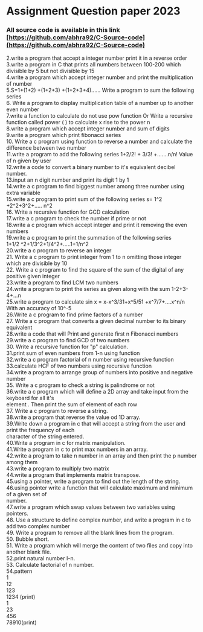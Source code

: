 # **Assignment Question paper 2023**

### All source code is available in this link 						[https://github.com/abhra92/C-Source-code](https://github.com/abhra92/C-Source-code)

2.write a program that accept a integer number print it in a reverse order  
3.write a program in C that prints all numbers between 100-200 which divisible by 5 but not divisible by 15  
4.write a program which accept integer number and print the multiplication of number  
5.S=1+(1+2) \+(1+2+3) \+(1+2+3+4)...... Write a program to sum the following series  
6\. Write a program to display multiplication table of a number up to another even number  
7.write a function to calculate do not use pow function Or Write a recursive function called power ( ) to calculate x rise to the power n  
8.write a program which accept integer number and sum of digits  
9.write a program which print fibonacci series  
10\. Write a c program using function to reverse a number and calculate the difference between two number  
11.write a program to add the following series 1+2/2\! \+ 3/3\! \+.......n/n\! Value of n given by user  
12.write a code to convert a binary number to it's equivalent decibel number.  
13.input an n digit number and print its digit 1 by 1  
14.write a c program to find biggest number among three number using extra variable  
15.write a c program to print sum of the following series s= 1^2 \+2^2+3^2+..... n^2  
16\. Write a recursive function for GCD calculation  
17.write a c program to check the number if prime or not  
18.write a c program which accept integer and print it removing the even numbers  
19.write a c program to print the summation of the following series  
1+1/2 ^2+1/3^2+1/4^2+.....1+1/n^2  
20.write a c program to reverse an integer  
21\. Write a c program to print integer from 1 to n omitting those integer which are divisible by 10  
22\. Write a c program to find the square of the sum of the digital of any positive given integer  
23.write a program to find LCM two numbers  
24.write a program to print the series as given along with the sum 1-2+3-4+...n  
25.write a program to calculate sin x \= x-x^3/31+x^5/51 \+x^7/7+....x^n/n  
With an accuracy of 10^-5  
26.Write a c program to find prime factors of a number  
27\. Write a c program that converts a given decimal number to its binary equivalent  
28.write a code that will Print and generate first n Fibonacci numbers  
29.write a c program to find GCD of two numbers  
30\. Write a recursive function for "p" calculation.  
31.print sum of even numbers from 1-n using function  
32.write a c program factorial of n number using recursive function  
33.calculate HCF of two numbers using recursive function  
34.write a program to arrange group of numbers into positive and negative number  
35\. Write a c program to check a string is palindrome or not  
36.write a c program which will define a 2D array and take input from the keyboard for all it's  
element . Then print the sum of element of each row  
37\. Write a c program to reverse a string.  
38.write a program that reverse the value od 1D array.  
39.Write down a program in c that will accept a string from the user and print the frequency of each  
character of the string entered.  
40.Write a program in c for matrix manipulation.  
41.Write a program in c to print max numbers in an array.  
42.write a program to take n number in an array and then print the p number among them  
43.write a program to multiply two matrix  
44.write a program that implements matrix transpose.  
45.using a pointer, write a program to find out the length of the string.  
46.using pointer write a function that will calculate maximum and minimum of a given set of  
number.  
47.write a program which swap values between two variables using pointers.  
48\. Use a structure to define complex number, and write a program in c to add two complex number  
49\. Write a program to remove all the blank lines from the program.  
50\. Bubble short.  
51\. Write a program which will merge the content of two files and copy into another blank file.  
52.print natural number I-n.  
53\. Calculate factorial of n number.  
54.pattern   
1  
12  
123  
1234 (print)  
1  
23  
456  
78910(print)

